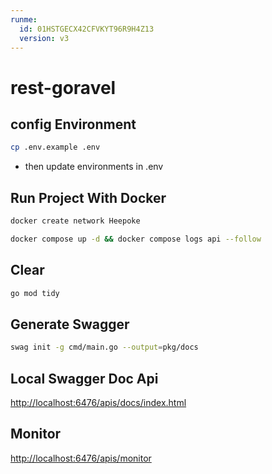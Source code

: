 ```yaml
---
runme:
  id: 01HSTGECX42CFVKYT96R9H4Z13
  version: v3
---
```


# rest-goravel

## config Environment

```bash
cp .env.example .env
```

- then update environments in .env

## Run Project With Docker

```bash
docker create network Heepoke
```

```bash
docker compose up -d && docker compose logs api --follow
```

## Clear

```bash
go mod tidy
```

## Generate Swagger

```bash
swag init -g cmd/main.go --output=pkg/docs
```

## Local Swagger Doc Api

<http://localhost:6476/apis/docs/index.html>

## Monitor

<http://localhost:6476/apis/monitor>